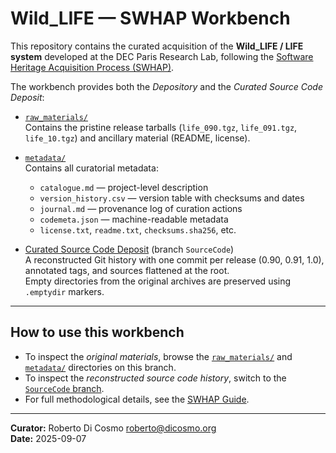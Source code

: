 # Wild_LIFE — SWHAP Workbench

This repository contains the curated acquisition of the **Wild_LIFE / LIFE system**
developed at the DEC Paris Research Lab, following the [Software Heritage Acquisition Process (SWHAP)](https://github.com/SoftwareHeritage/swhapguide).

The workbench provides both the *Depository* and the *Curated Source Code Deposit*:

- [`raw_materials/`](./raw_materials)  
  Contains the pristine release tarballs (`life_090.tgz`, `life_091.tgz`, `life_10.tgz`) and ancillary material (README, license).

- [`metadata/`](./metadata)  
  Contains all curatorial metadata:  
  - `catalogue.md` — project-level description  
  - `version_history.csv` — version table with checksums and dates  
  - `journal.md` — provenance log of curation actions  
  - `codemeta.json` — machine-readable metadata  
  - `license.txt`, `readme.txt`, `checksums.sha256`, etc.

- [Curated Source Code Deposit](../../tree/SourceCode) (branch `SourceCode`)  
  A reconstructed Git history with one commit per release (0.90, 0.91, 1.0), annotated tags, and sources flattened at the root.  
  Empty directories from the original archives are preserved using `.emptydir` markers.

---

## How to use this workbench

- To inspect the *original materials*, browse the [`raw_materials/`](./raw_materials) and [`metadata/`](./metadata) directories on this branch.  
- To inspect the *reconstructed source code history*, switch to the [`SourceCode` branch](../../tree/SourceCode).  
- For full methodological details, see the [SWHAP Guide](https://github.com/SoftwareHeritage/swhapguide).

---

**Curator:** Roberto Di Cosmo <roberto@dicosmo.org>  
**Date:** 2025-09-07  
